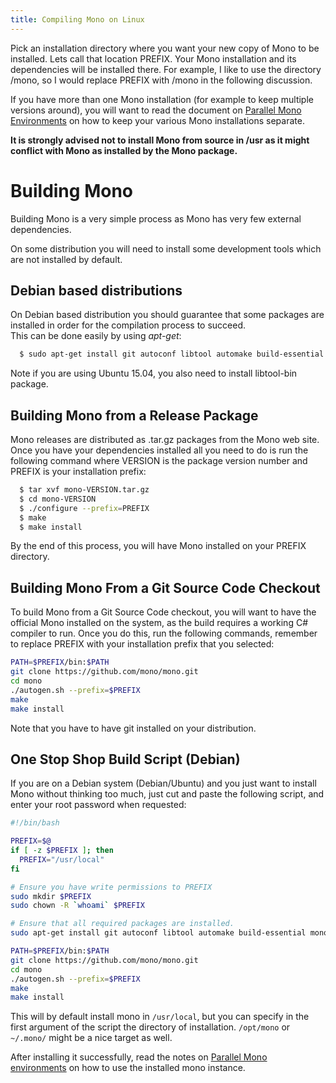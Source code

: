 ```yaml
---
title: Compiling Mono on Linux
---
```


Pick an installation directory where you want your new copy of Mono to be installed. Lets call that location PREFIX. Your Mono installation and its dependencies will be installed there. For example, I like to use the directory /mono, so I would replace PREFIX with /mono in the following discussion.

If you have more than one Mono installation (for example to keep multiple versions around), you will want to read the document on [Parallel Mono Environments](/docs/compiling-mono/parallel-mono-environments/) on how to keep your various Mono installations separate.

**It is strongly advised not to install Mono from source in /usr as it might conflict with Mono as installed by the Mono package.**

Building Mono
=============

Building Mono is a very simple process as Mono has very few external dependencies.

On some distribution you will need to install some development tools which are not installed by default.

Debian based distributions
--------------------------

On Debian based distribution you should guarantee that some packages are installed in order for the compilation process to succeed.<br/>
This can be done easily by using *apt-get*:

```bash
  $ sudo apt-get install git autoconf libtool automake build-essential mono-devel gettext
```
Note if you are using Ubuntu 15.04, you also need to install libtool-bin package.

Building Mono from a Release Package
------------------------------------

Mono releases are distributed as .tar.gz packages from the Mono web site. Once you have your dependencies installed all you need to do is run the following command where VERSION is the package version number and PREFIX is your installation prefix:

``` bash
  $ tar xvf mono-VERSION.tar.gz
  $ cd mono-VERSION
  $ ./configure --prefix=PREFIX
  $ make
  $ make install
```

By the end of this process, you will have Mono installed on your PREFIX directory.

Building Mono From a Git Source Code Checkout
---------------------------------------------

To build Mono from a Git Source Code checkout, you will want to have the official Mono installed on the system, as the build requires a working C# compiler to run. Once you do this, run the following commands, remember to replace PREFIX with your installation prefix that you selected:

``` bash
PATH=$PREFIX/bin:$PATH
git clone https://github.com/mono/mono.git
cd mono
./autogen.sh --prefix=$PREFIX
make
make install
```

Note that you have to have git installed on your distribution.

One Stop Shop Build Script (Debian)
-----------------------------------

If you are on a Debian system (Debian/Ubuntu) and you just want to install Mono without thinking too much, just cut and paste the following script, and enter your root password when requested:

``` bash
#!/bin/bash

PREFIX=$@
if [ -z $PREFIX ]; then
  PREFIX="/usr/local"
fi

# Ensure you have write permissions to PREFIX
sudo mkdir $PREFIX
sudo chown -R `whoami` $PREFIX

# Ensure that all required packages are installed.
sudo apt-get install git autoconf libtool automake build-essential mono-devel gettext

PATH=$PREFIX/bin:$PATH
git clone https://github.com/mono/mono.git
cd mono
./autogen.sh --prefix=$PREFIX
make
make install
```

This will by default install mono in `/usr/local`, but you can specify in the first argument of the script the directory of installation. `/opt/mono` or `~/.mono/` might be a nice target as well.

After installing it successfully, read the notes on [Parallel Mono environments](/docs/compiling-mono/parallel-mono-environments/) on how to use the installed mono instance.

